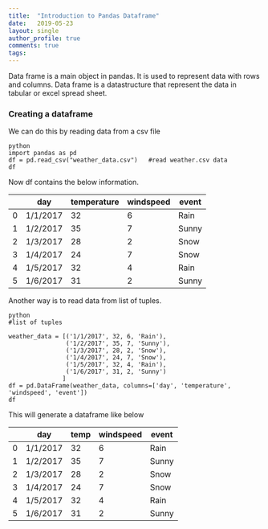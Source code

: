 ```yaml
---
title:  "Introduction to Pandas Dataframe"
date:   2019-05-23
layout: single
author_profile: true
comments: true
tags: 
---
```


Data frame is a main object in pandas. It is used to represent data with rows and columns. Data frame is a datastructure that represent the data in tabular or excel spread sheet.

### Creating a dataframe

We can do this by reading data from a csv file

```
python
import pandas as pd
df = pd.read_csv("weather_data.csv")   #read weather.csv data
df
```
Now df contains the below information.

|   | day      | temperature | windspeed | event |
|---|----------|-------------|-----------|-------|
| 0 | 1/1/2017 | 32          | 6         | Rain  |
| 1 | 1/2/2017 | 35          | 7         | Sunny |
| 2 | 1/3/2017 | 28          | 2         | Snow  |
| 3 | 1/4/2017 | 24          | 7         | Snow  |
| 4 | 1/5/2017 | 32          | 4         | Rain  |
| 5 | 1/6/2017 | 31          | 2         | Sunny |


Another way is to read data from list of tuples.

```
python
#list of tuples

weather_data = [('1/1/2017', 32, 6, 'Rain'),
                ('1/2/2017', 35, 7, 'Sunny'),
                ('1/3/2017', 28, 2, 'Snow'),
                ('1/4/2017', 24, 7, 'Snow'),
                ('1/5/2017', 32, 4, 'Rain'),
                ('1/6/2017', 31, 2, 'Sunny')
               ]
df = pd.DataFrame(weather_data, columns=['day', 'temperature', 'windspeed', 'event'])
df
```

This will generate a dataframe like below

|   | day      | temp | windspeed | event |
|---|----------|------|-----------|-------|
| 0 | 1/1/2017 | 32   | 6         | Rain  |
| 1 | 1/2/2017 | 35   | 7         | Sunny |
| 2 | 1/3/2017 | 28   | 2         | Snow  |
| 3 | 1/4/2017 | 24   | 7         | Snow  |
| 4 | 1/5/2017 | 32   | 4         | Rain  |
| 5 | 1/6/2017 | 31   | 2         | Sunny |


